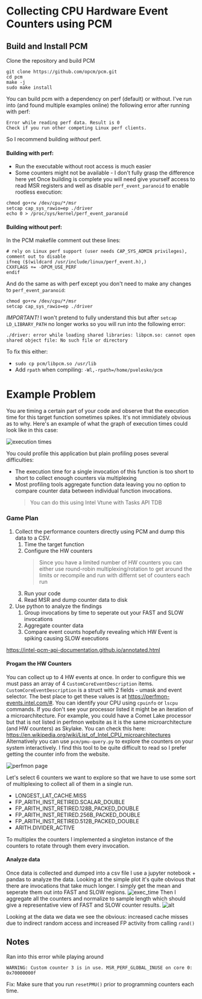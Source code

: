 # Collecting CPU Hardware Event Counters using PCM

## Build and Install PCM
Clone the repository and build PCM
```
git clone https://github.com/opcm/pcm.git
cd pcm
make -j
sudo make install
```
You can build pcm with a dependency on perf (default) or without. I've run into  (and found multiple examples online) the following error after running with perf:
````
Error while reading perf data. Result is 0
Check if you run other competing Linux perf clients.
````
So I recommend building *without* perf.

#### Building with perf:
* Run the executable without root access is much easier
* Some counters might not be available - I don't fully grasp the difference here yet
Once building is complete you will need give yourself access to read MSR registers and well as disable `perf_event_paranoid` to enable rootless execution:
```
chmod go+rw /dev/cpu/*/msr
setcap cap_sys_rawio=ep ./driver
echo 0 > /proc/sys/kernel/perf_event_paranoid
```

#### Building without perf:
In the PCM makefile comment out these lines:
```
# rely on Linux perf support (user needs CAP_SYS_ADMIN privileges), comment out to disable
ifneq ($(wildcard /usr/include/linux/perf_event.h),)
CXXFLAGS += -DPCM_USE_PERF
endif
```

And do the same as with perf except you don't need to make any changes to `perf_event_paranoid`:
```
chmod go+rw /dev/cpu/*/msr
setcap cap_sys_rawio=ep ./driver
```

*IMPORTANT!* I won't pretend to fully understand this but after `setcap` `LD_LIBRARY_PATH` no longer works so you will run into the following error:
```
./driver: error while loading shared libraries: libpcm.so: cannot open shared object file: No such file or directory
```

To fix this either:
* `sudo cp pcm/libpcm.so /usr/lib`
* Add `rpath` when compiling:
  `-Wl,-rpath=/home/pvelesko/pcm`






# Example Problem
You are timing a certain part of your code and observe that the execution time for this target function sometimes spikes. It's not immidiately obvious as to why. 
Here's an example of what the graph of execution times could look like in this case:

![execution times](./execution_time.png)

You could profile this application but plain profiling poses several difficulties:
* The execution time for a single invocation of this function is too short to short to collect enough counters via multiplexing
* Most profiling tools aggregate function data leaving you no option to compare counter data between individual function invocations. 
  > You can do this using Intel Vtune with Tasks API TDB

### Game Plan
1. Collect the performance counters directly using PCM and dump this data to a CSV. 
   1. Time the target function
   2. Configure the HW counters
        > Since you have a limited number of HW counters you can either use round-robin multiplexing/rotation to get around the limits or recompile and run with differnt set of counters each run
   3. Run your code
   4. Read MSR and dump counter data to disk
2. Use python to analyze the findings
   1. Group invocations by time to seperate out your FAST and SLOW invocations
   2. Aggregate counter data
   3. Compare event counts hopefully revealing which HW Event is spiking causing SLOW executions

https://intel-pcm-api-documentation.github.io/annotated.html


#### Progam the HW Counters

You can collect up to 4 HW events at once. In order to configure this we must pass an array of 4 `CustomCoreEventDescription` items.
`CustomCoreEventDescription` is a struct with 2 fields - umask and event selector. The best place to get these values is at https://perfmon-events.intel.com/#. 
You can identify your CPU using `cpuinfo` or `lscpu` commands. If you don't see your processor listed it might be an iteration of a microarchitecture. For example, you could have a Comet Lake processor but that is not listed in perfmon website as it is the same microarchitecture (and HW counters) as Skylake. You can check this here: https://en.wikipedia.org/wiki/List_of_Intel_CPU_microarchitectures
Alternatively you can use `pcm/pmu-query.py` to explore the counters on your system interactively. I find this tool to be quite difficult to read so I prefer getting the counter info from the website. 


![perfmon page](./perfmon.png)

Let's select 6 counters we want to explore so that we have to use some sort of multiplexing to collect all of them in a single run. 
* LONGEST_LAT_CACHE.MISS
* FP_ARITH_INST_RETIRED.SCALAR_DOUBLE
* FP_ARITH_INST_RETIRED.128B_PACKED_DOUBLE
* FP_ARITH_INST_RETIRED.256B_PACKED_DOUBLE
* FP_ARITH_INST_RETIRED.512B_PACKED_DOUBLE
* ARITH.DIVIDER_ACTIVE

To multiplex the counters I implemented a singleton instance of the counters to rotate through them every invocation. 

#### Analyze data

Once data is collected and dumped into a csv file I use a jupyter notebook + pandas to analyze the data. 
Looking at the simple plot it's quite obvious that there are invocations that take much longer. I simply get the mean and seperate them out into FAST and SLOW regions. 
![exec_time](./execution_time.png)
Then I aggregate all the counters and normalize to sample length which should give a representative view of FAST and SLOW counter results. 
![alt](./data.png)

Looking at the data we data we see the obvious: increased cache misses due to indirect random access and increased FP activity from calling `rand()`

## Notes
Ran into this error while playing around
````
WARNING: Custom counter 3 is in use. MSR_PERF_GLOBAL_INUSE on core 0: 0x70000000f
````
Fix:
Make sure that you run `resetPMU()` prior to programming counters each time.
